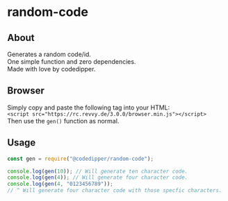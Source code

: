 # random-code
## About
Generates a random code/id.\
One simple function and zero dependencies.\
Made with love by codedipper.
## Browser
Simply copy and paste the following tag into your HTML:\
`<script src="https://rc.revvy.de/3.0.0/browser.min.js"></script>`\
Then use the `gen()` function as normal.
## Usage
```js
const gen = require("@codedipper/random-code");

console.log(gen(10)); // Will generate ten character code.
console.log(gen(4)); // Will generate four character code.
console.log(gen(4, "0123456789"));
// ^ Will generate four character code with those specfic characters.
```
